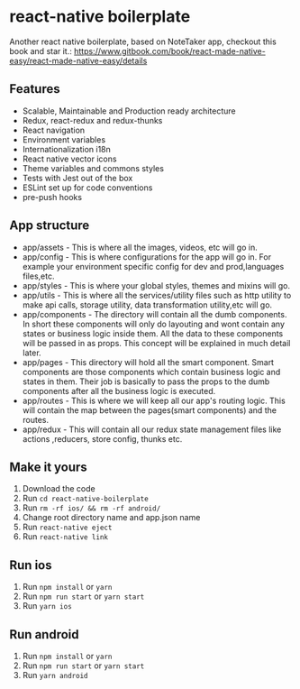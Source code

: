 # react-native boilerplate

Another react native boilerplate,
based on NoteTaker app, checkout this book and star it.:
https://www.gitbook.com/book/react-made-native-easy/react-made-native-easy/details

## Features
* Scalable, Maintainable and Production ready architecture
* Redux, react-redux and redux-thunks
* React navigation
* Environment variables
* Internationalization i18n
* React native vector icons 
* Theme variables and commons styles
* Tests with Jest out of the box
* ESLint set up for code conventions
* pre-push hooks

## App structure
* app/assets - This is where all the images, videos, etc will go in.
* app/config - This is where configurations for the app will go in. For example your environment specific config for dev and prod,languages files,etc.
* app/styles - This is where your global styles, themes and mixins will go.
* app/utils - This is where all the services/utility files such as http utility to make api calls, storage utility, data transformation utility,etc will go.
* app/components - The directory will contain all the dumb components. In short these components will only do layouting and wont contain any states or business logic inside them. All the data to these components will be passed in as props. This concept will be explained in much detail later.
* app/pages - This directory will hold all the smart component. Smart components are those components which contain business logic and states in them. Their job is basically to pass the props to the dumb components after all the business logic is executed.
* app/routes - This is where we will keep all our app's routing logic. This will contain the map between the pages(smart components) and the routes.
* app/redux - This will contain all our redux state management files like actions ,reducers, store config, thunks etc. 


## Make it yours

1. Download the code
2. Run `cd react-native-boilerplate`
3. Run `rm -rf ios/ && rm -rf android/`
4. Change root directory name and app.json name
5. Run `react-native eject`
6. Run `react-native link`

## Run ios
1. Run `npm install` or `yarn`
2. Run `npm run start` or `yarn start`
2. Run `yarn ios`

## Run android
1. Run `npm install` or `yarn`
2. Run `npm run start` or `yarn start`
2. Run `yarn android`
 
